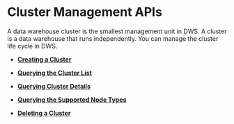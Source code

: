 # Cluster Management APIs<a name="dws_02_0017"></a>

A data warehouse cluster is the smallest management unit in DWS. A cluster is a data warehouse that runs independently. You can manage the cluster life cycle in DWS.

-   **[Creating a Cluster](creating-a-cluster.md)**  

-   **[Querying the Cluster List](querying-the-cluster-list.md)**  

-   **[Querying Cluster Details](querying-cluster-details.md)**  

-   **[Querying the Supported Node Types](querying-the-supported-node-types.md)**  

-   **[Deleting a Cluster](deleting-a-cluster.md)**  



